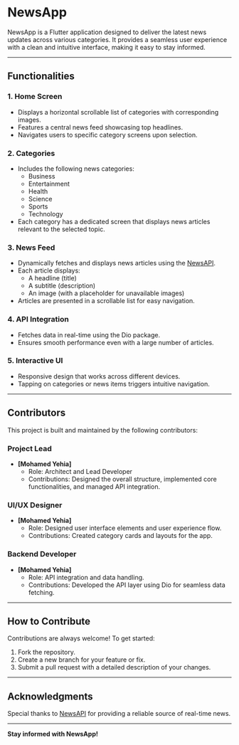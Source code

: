 # NewsApp

NewsApp is a Flutter application designed to deliver the latest news updates across various categories. It provides a seamless user experience with a clean and intuitive interface, making it easy to stay informed.

---

## Functionalities

### **1. Home Screen**
- Displays a horizontal scrollable list of categories with corresponding images.
- Features a central news feed showcasing top headlines.
- Navigates users to specific category screens upon selection.

### **2. Categories**
- Includes the following news categories:
    - Business
    - Entertainment
    - Health
    - Science
    - Sports
    - Technology
- Each category has a dedicated screen that displays news articles relevant to the selected topic.

### **3. News Feed**
- Dynamically fetches and displays news articles using the [NewsAPI](https://newsapi.org/).
- Each article displays:
    - A headline (title)
    - A subtitle (description)
    - An image (with a placeholder for unavailable images)
- Articles are presented in a scrollable list for easy navigation.

### **4. API Integration**
- Fetches data in real-time using the Dio package.
- Ensures smooth performance even with a large number of articles.

### **5. Interactive UI**
- Responsive design that works across different devices.
- Tapping on categories or news items triggers intuitive navigation.

---

## Contributors

This project is built and maintained by the following contributors:

### **Project Lead**
- **[Mohamed Yehia]**
    - Role: Architect and Lead Developer
    - Contributions: Designed the overall structure, implemented core functionalities, and managed API integration.

### **UI/UX Designer**
- **[Mohamed Yehia]**
    - Role: Designed user interface elements and user experience flow.
    - Contributions: Created category cards and layouts for the app.

### **Backend Developer**
- **[Mohamed Yehia]**
    - Role: API integration and data handling.
    - Contributions: Developed the API layer using Dio for seamless data fetching.

---

## How to Contribute

Contributions are always welcome! To get started:

1. Fork the repository.
2. Create a new branch for your feature or fix.
3. Submit a pull request with a detailed description of your changes.

---

## Acknowledgments

Special thanks to [NewsAPI](https://newsapi.org/) for providing a reliable source of real-time news.

---

**Stay informed with NewsApp!**

